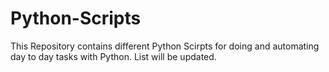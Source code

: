 # Python-Scripts
This Repository contains different Python Scirpts for doing and automating day to day tasks with Python. List will be updated. 

